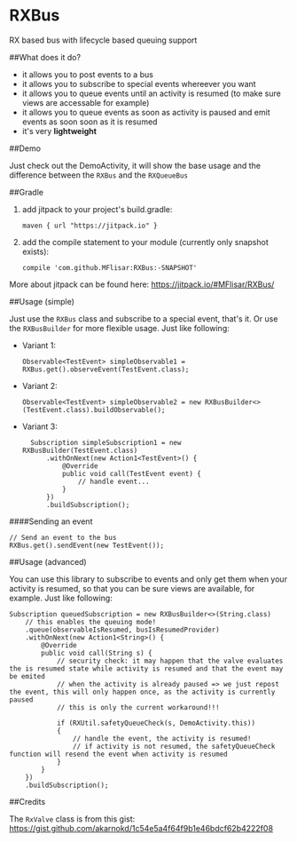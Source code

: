 # RXBus
RX based bus with lifecycle based queuing support

##What does it do?

* it allows you to post events to a bus
* it allows you to subscribe to special events whereever you want
* it allows you to queue events until an activity is resumed (to make sure views are accessable for example)
* it allows you to queue events as soon as activity is paused and emit events as soon soon as it is resumed
* it's very **lightweight**

##Demo

Just check out the DemoActivity, it will show the base usage and the difference between the `RXBus` and the `RXQueueBus`
 
##Gradle

1. add jitpack to your project's build.gradle:

   `maven { url "https://jitpack.io" }`
   
2. add the compile statement to your module (currently only snapshot exists):

   `compile 'com.github.MFlisar:RXBus:-SNAPSHOT'`
   
More about jitpack can be found here: https://jitpack.io/#MFlisar/RXBus/

##Usage (simple)

Just use the `RXBus` class and subscribe to a special event, that's it. Or use the `RXBusBuilder` for more flexible usage. Just like following:

* Variant 1:

    `Observable<TestEvent> simpleObservable1 = RXBus.get().observeEvent(TestEvent.class);`

* Variant 2:

    `Observable<TestEvent> simpleObservable2 = new RXBusBuilder<>(TestEvent.class).buildObservable();`
    
* Variant 3:

        Subscription simpleSubscription1 = new RXBusBuilder(TestEvent.class)
            .withOnNext(new Action1<TestEvent>() {
                @Override
                public void call(TestEvent event) {
                    // handle event...
                }
            })
            .buildSubscription();

####Sending an event
   
    // Send an event to the bus
    RXBus.get().sendEvent(new TestEvent());
    
##Usage (advanced)

You can use this library to subscribe to events and only get them when your activity is resumed, so that you can be sure views are available, for example. Just like following:

    Subscription queuedSubscription = new RXBusBuilder<>(String.class)
        // this enables the queuing mode!
        .queue(observableIsResumed, busIsResumedProvider)
        .withOnNext(new Action1<String>() {
            @Override
            public void call(String s) {
                // security check: it may happen that the valve evaluates the is resumed state while activity is resumed and that the event may be emited
                // when the activity is already paused => we just repost the event, this will only happen once, as the activity is currently paused
                // this is only the current workaround!!!

                if (RXUtil.safetyQueueCheck(s, DemoActivity.this))
                {
                    // handle the event, the activity is resumed!
                    // if activity is not resumed, the safetyQueueCheck function will resend the event when activity is resumed
                }
            }
        })
        .buildSubscription();

##Credits

The `RxValve` class is from this gist: https://gist.github.com/akarnokd/1c54e5a4f64f9b1e46bdcf62b4222f08
